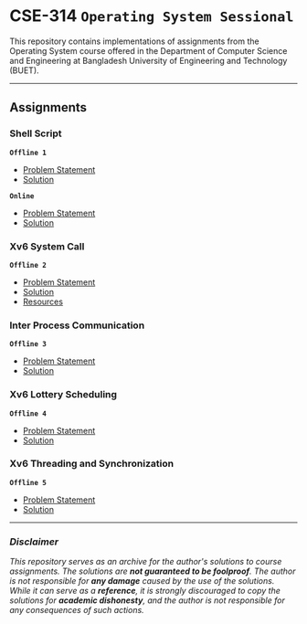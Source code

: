 # **CSE-314 `Operating System Sessional`**

This repository contains implementations of assignments from the Operating System course offered in the Department of Computer Science and Engineering at Bangladesh University of Engineering and Technology (BUET).

---

## **Assignments**

### **Shell Script**

**`Offline 1`**

- [Problem Statement](/Offline%201/CSE%20314%20Jan%202023%20-%20Shell%20Scripting%20Assignment.pdf)
- [Solution](/Offline%201)

**`Online`**

- [Problem Statement](Online%20(Shell%20Script)/CSE314-Jan-2021_Shell_Script_Online.pdf)
- [Solution](Online%20(Shell%20Script))

### **Xv6 System Call**

**`Offline 2`**

- [Problem Statement](/Offline%202/Offline-2-spec.pdf)
- [Solution](/Offline%202/Offline-2-files)
- [Resources](/Offline%202/Resources)

### **Inter Process Communication**

**`Offline 3`**

- [Problem Statement](Offline%203%20(Inter%20Process%20Communication)/IPC%20Offline%20updated.pdf)
- [Solution](Offline%203%20(Inter%20Process%20Communication))

### **Xv6 Lottery Scheduling**

**`Offline 4`**

- [Problem Statement](Offline%204%20(Xv6%20Lottery%20Scheduling)/README.md)
- [Solution](Offline%204%20(Xv6%20Lottery%20Scheduling))


### **Xv6 Threading and Synchronization**

**`Offline 5`**

- [Problem Statement](Offline%206%20(Xv6%20Threading%20and%20Synchronization)/README.md)
- [Solution](Offline%206%20(Xv6%20Threading%20and%20Synchronization))

---

### ***Disclaimer***

*This repository serves as an archive for the author's solutions to course assignments. The solutions are **not guaranteed to be foolproof**. The author is not responsible for **any damage** caused by the use of the solutions. While it can serve as a **reference**, it is strongly discouraged to copy the solutions for **academic dishonesty**, and the author is not responsible for any consequences of such actions.*

